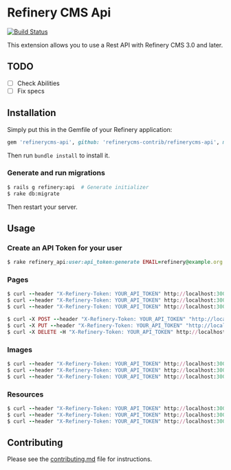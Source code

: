 # Refinery CMS Api

[![Build Status](https://travis-ci.org/refinerycms-contrib/refinerycms-api.svg?branch=master)](https://travis-ci.org/refinerycms-contrib/refinerycms-api)

This extension allows you to use a Rest API with Refinery CMS 3.0 and later.

## TODO
* [ ] Check Abilities
* [ ] Fix specs

## Installation

Simply put this in the Gemfile of your Refinery application:

```ruby
gem 'refinerycms-api', github: 'refinerycms-contrib/refinerycms-api', master: 'branch'
```

Then run `bundle install` to install it.


### Generate and run migrations

```sh
$ rails g refinery:api  # Generate initializer
$ rake db:migrate
```

Then restart your server.

## Usage

### Create an API Token for your user

```ruby
$ rake refinery_api:user:api_token:generate EMAIL=refinery@example.org
```

### Pages

```ruby
$ curl --header "X-Refinery-Token: YOUR_API_TOKEN" http://localhost:3000/api/v1/pages
$ curl --header "X-Refinery-Token: YOUR_API_TOKEN" http://localhost:3000/api/v1/pages/1
$ curl --header "X-Refinery-Token: YOUR_API_TOKEN" http://localhost:3000/api/v1/pages/new

$ curl -X POST --header "X-Refinery-Token: YOUR_API_TOKEN" "http://localhost:3000/api/v1/pages" -d 'page[title]=test'
$ curl -X PUT --header "X-Refinery-Token: YOUR_API_TOKEN" "http://localhost:3000/api/v1/pages/1" -d 'page[title]=test2'
$ curl -X DELETE -H "X-Refinery-Token: YOUR_API_TOKEN" http://localhost:3000/api/v1/pages/1
```

### Images

```ruby
$ curl --header "X-Refinery-Token: YOUR_API_TOKEN" http://localhost:3000/api/v1/images
$ curl --header "X-Refinery-Token: YOUR_API_TOKEN" http://localhost:3000/api/v1/images/1
$ curl --header "X-Refinery-Token: YOUR_API_TOKEN" http://localhost:3000/api/v1/images/new
```

### Resources

```ruby
$ curl --header "X-Refinery-Token: YOUR_API_TOKEN" http://localhost:3000/api/v1/resources
$ curl --header "X-Refinery-Token: YOUR_API_TOKEN" http://localhost:3000/api/v1/resources/1
$ curl --header "X-Refinery-Token: YOUR_API_TOKEN" http://localhost:3000/api/v1/resources/new
```

## Contributing

Please see the [contributing.md](contributing.md) file for instructions.
